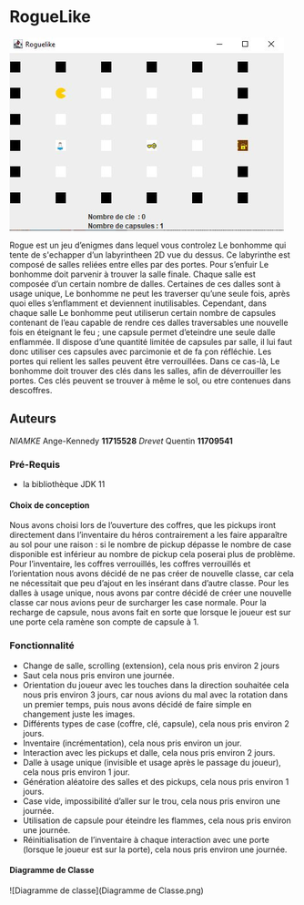 
  # 					RogueLike
 
![Capture du jeu](capture_jeu.jpg)


Rogue est un jeu d’enigmes dans lequel vous controlez Le bonhomme qui tente de s'echapper d’un labyrintheen 2D vue du dessus.  Ce labyrinthe est composé de salles reliées entre elles par des portes. Pour s’enfuir Le bonhomme doit parvenir à trouver la salle finale.  Chaque salle est composée d’un certain nombre de dalles. Certaines de ces dalles sont à usage unique, Le bonhomme ne peut les traverser qu’une seule fois, après quoi elles s’enflamment et deviennent inutilisables.  Cependant, dans chaque salle Le bonhomme peut utiliserun certain nombre de capsules contenant de l’eau capable de rendre ces dalles traversables une nouvelle fois en éteignant le feu ;  une capsule permet d’eteindre une seule dalle enflammée.  Il dispose d’une quantité limitée de capsules par salle, il lui faut donc utiliser ces capsules avec parcimonie et de fa ̧con réfléchie. Les portes qui relient les salles peuvent être verrouillées.  Dans ce cas-là, Le bonhomme doit trouver des clés dans  les  salles,  afin  de  déverrouiller  les  portes.   Ces  clés  peuvent  se  trouver  à  même  le  sol,  ou etre contenues dans descoffres.


## Auteurs 
  *NIAMKE* Ange-Kennedy **11715528** 
  *Drevet* Quentin **11709541**


### Pré-Requis
* la bibliothèque JDK 11


#### Choix de conception

Nous avons choisi lors de l’ouverture des coffres, que les pickups iront directement dans l’inventaire du héros contrairement a les faire apparaître au sol pour une raison : si le nombre de pickup dépasse le nombre de case disponible est inférieur au nombre de pickup cela poserai plus de problème.
Pour l’inventaire, les coffres verrouillés, les coffres verrouillés et l’orientation nous avons décidé de ne pas créer de nouvelle classe, car cela ne nécessitait que peu d’ajout en les insérant dans d’autre classe.
Pour les dalles à usage unique, nous avons par contre décidé de créer une nouvelle classe car nous avions peur de surcharger les case normale.
Pour la recharge de capsule, nous avons fait en sorte que lorsque le joueur est sur une porte cela ramène son compte de capsule à 1.

### Fonctionnalité 
* Change de salle, scrolling (extension), cela nous pris environ 2 jours
* Saut cela nous pris environ une journée.
* Orientation du joueur avec les touches dans la direction souhaitée cela nous pris environ 3 jours, car nous avions du mal avec la rotation dans un premier temps, puis nous avons décidé de faire simple en changement juste les images.
* Différents types de case (coffre, clé, capsule), cela nous pris environ 2 jours.
* Inventaire (incrémentation), cela nous pris environ un jour.
* Interaction avec les pickups et dalle, cela nous pris environ 2 jours.
* Dalle à usage unique (invisible et usage après le passage du joueur), cela nous pris environ 1 jour.
* Génération aléatoire des salles et des pickups, cela nous pris environ 1 jours.
* Case vide, impossibilité d’aller sur le trou, cela nous pris environ une journée.
* Utilisation de capsule pour éteindre les flammes, cela nous pris environ une journée.
* Réinitialisation de l’inventaire à chaque interaction avec une porte (lorsque le joueur est sur la porte), cela nous pris environ une journée.

#### Diagramme de Classe

![Diagramme de classe](Diagramme de Classe.png)

